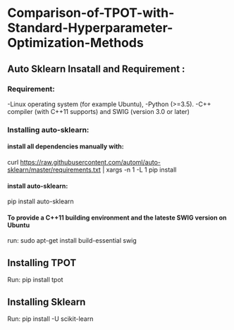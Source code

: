 # Comparison-of-TPOT-with-Standard-Hyperparameter-Optimization-Methods

## Auto Sklearn Insatall and Requirement :

### Requirement:
-Linux operating system (for example Ubuntu),
-Python (>=3.5).
-C++ compiler (with C++11 supports) and SWIG (version 3.0 or later)


### Installing auto-sklearn:
#### install all dependencies manually with:
curl https://raw.githubusercontent.com/automl/auto-sklearn/master/requirements.txt | xargs -n 1 -L 1 pip install

#### install auto-sklearn:
pip install auto-sklearn


#### To provide a C++11 building environment and the lateste SWIG version on Ubuntu
run: sudo apt-get install build-essential swig


## Installing TPOT
Run: pip install tpot
## Installing Sklearn
Run: pip install -U scikit-learn

